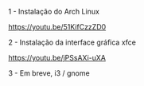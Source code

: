1 - Instalação do Arch Linux

https://youtu.be/51KifCzzZD0

2 - Instalação da interface gráfica xfce

https://youtu.be/jPSsAXi-uXA

3 - Em breve, i3 / gnome